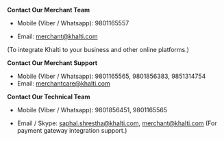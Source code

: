 **Contact Our Merchant Team**

* Mobile (Viber / Whatsapp):  9801165557


* Email: merchant@khalti.com

(To integrate Khalti to your business and other online platforms.)

**Contact Our Merchant Support**

* Mobile (Viber / Whatsapp): 9801165565, 9801856383, 9851314754
* Email: merchantcare@khalti.com

**Contact Our Technical Team**

* Mobile (Viber / Whatsapp): 9801856451, 9801165565

* Email / Skype: saphal.shrestha@khalti.com, merchant@khalti.com
(For payment gateway integration support.)
